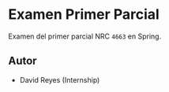 # Examen Primer Parcial
Examen del primer parcial NRC `4663` en Spring.

## Autor
- David Reyes (Internship)